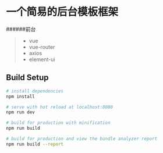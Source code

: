 
# 一个简易的后台模板框架

######前台

> * vue
> * vue-router
> * axios
> * element-ui

## Build Setup

``` bash
# install dependencies
npm install

# serve with hot reload at localhost:8080
npm run dev

# build for production with minification
npm run build

# build for production and view the bundle analyzer report
npm run build --report

